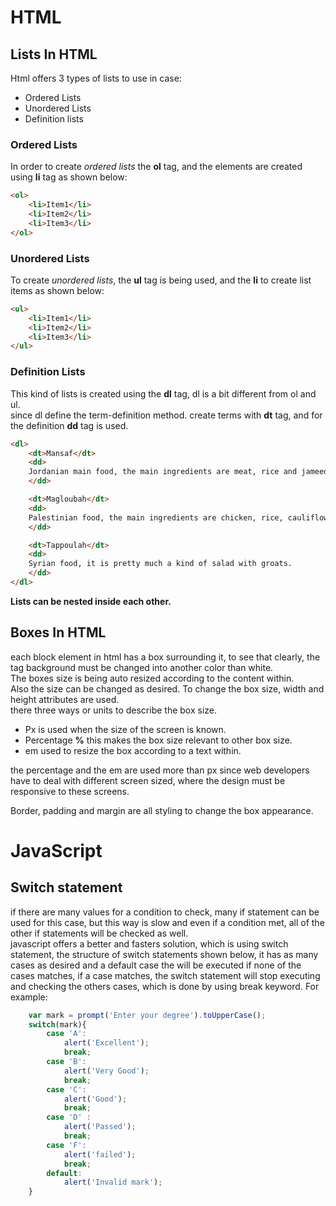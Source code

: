 # HTML
## Lists In HTML
Html offers 3 types of lists to use in case:
* Ordered Lists
* Unordered Lists
* Definition lists

### Ordered Lists
In order to create *ordered lists* the **ol** tag, and the elements are created using **li** tag as shown below:<br>

```html
<ol>
    <li>Item1</li>
    <li>Item2</li>
    <li>Item3</li>
</ol>
```

### Unordered Lists
To create *unordered lists*, the **ul** tag is being used, and the **li** to create list items as shown below:<br>

```html
<ul>
    <li>Item1</li>
    <li>Item2</li>
    <li>Item3</li>
</ul>
```
### Definition Lists
This kind of lists is created using the **dl** tag, dl is a bit different from ol and ul.<br>
since dl define the term-definition method. create terms with **dt** tag, and for the definition **dd** tag is used.<br>

```html
<dl>
    <dt>Mansaf</dt>
    <dd>
    Jordanian main food, the main ingredients are meat, rice and jameed.
    </dd>

    <dt>Magloubah</dt>
    <dd>
    Palestinian food, the main ingredients are chicken, rice, cauliflower, and potato.
    </dd>

    <dt>Tappoulah</dt>
    <dd>
    Syrian food, it is pretty much a kind of salad with groats.
    </dd>
</dl>
```
**Lists can be nested inside each other.**



## Boxes In HTML
each block element in html has a box surrounding it, to see that clearly, the tag background must be changed into another color than white.<br>
The boxes size is being auto resized according to the content within.<br>
Also the size can be changed as desired. To change the box size, width and height attributes are used.<br>
there three ways or units to describe the box size.<br>
* Px is used when the size of the screen is known.
* Percentage **%** this makes the box size relevant to other box size.
* em used to resize the box according to a text within.

the percentage and the em are used more than px since web developers have to deal with different screen sized, where the design must 
be responsive to these screens.<br>

Border, padding and margin are all styling to change the box appearance.<br>


# JavaScript
## Switch statement

if there are many values for a condition to check, many if statement can be used for this case, but this way is slow and 
even if a condition met, all of the other if statements will be checked as well.<br>
javascript offers a better and fasters solution, which is using switch statement, the structure of switch statements shown below, it has as many cases as desired and a default case the will be executed if none of the cases matches, if a case matches, the switch statement will stop executing and checking the others cases, which is done by using break keyword. For example:<br>

```javascript
    var mark = prompt('Enter your degree').toUpperCase();
    switch(mark){
        case 'A':
            alert('Excellent');
            break;
        case 'B':
            alert('Very Good');
            break;
        case 'C':
            alert('Good');
            break;
        case 'D' :
            alert('Passed');
            break;
        case 'F':
            alert('failed');
            break;
        default:
            alert('Invalid mark');
    }

```